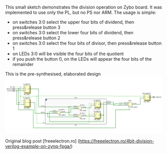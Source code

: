 This small sketch demonstrates the division operation on Zybo board.
It was implemented to use only the PL, but no PS nor ARM.
  The usage is simple:
   - on switches 3:0 select the upper four bits of dividend, then press&release button 3
   - on switches 3:0 select the lower four bits of dividend, then press&release button 2
   - on switches 3:0 select the four bits of divisor, then press&release button 1
   - on LEDs 3:0 will be visible the four bits of the quotient
   - if you push the button 0, on the LEDs will appear the four bits of the remainder

   This is the pre-synthesised, elaborated design<br>
   <img src="images/division.png">


Original blog post [freeelectron.ro] (https://freeelectron.ro/4bit-division-verilog-example-on-zynq-fpga/)
